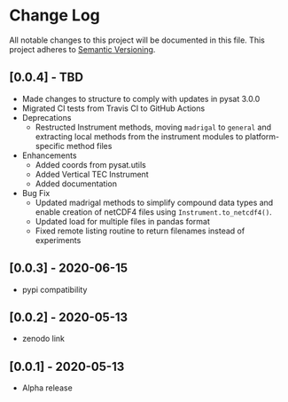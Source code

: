 # Change Log
All notable changes to this project will be documented in this file.
This project adheres to [Semantic Versioning](http://semver.org/).

## [0.0.4] - TBD
- Made changes to structure to comply with updates in pysat 3.0.0
- Migrated CI tests from Travis CI to GitHub Actions
- Deprecations
  - Restructed Instrument methods, moving `madrigal` to `general` and extracting
    local methods from the instrument modules to platform-specific method files
- Enhancements
  - Added coords from pysat.utils
  - Added Vertical TEC Instrument
  - Added documentation
- Bug Fix
  - Updated madrigal methods to simplify compound data types and enable
    creation of netCDF4 files using `Instrument.to_netcdf4()`.
  - Updated load for multiple files in pandas format
  - Fixed remote listing routine to return filenames instead of experiments

## [0.0.3] - 2020-06-15
- pypi compatibility

## [0.0.2] - 2020-05-13
- zenodo link

## [0.0.1] - 2020-05-13
- Alpha release
